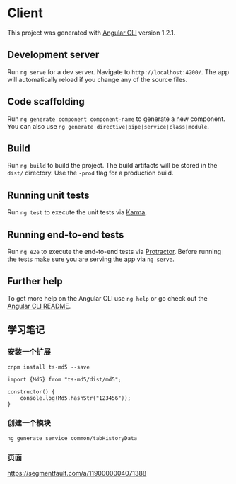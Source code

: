 # Client

This project was generated with [Angular CLI](https://github.com/angular/angular-cli) version 1.2.1.

## Development server

Run `ng serve` for a dev server. Navigate to `http://localhost:4200/`. The app will automatically reload if you change any of the source files.

## Code scaffolding

Run `ng generate component component-name` to generate a new component. You can also use `ng generate directive|pipe|service|class|module`.

## Build

Run `ng build` to build the project. The build artifacts will be stored in the `dist/` directory. Use the `-prod` flag for a production build.

## Running unit tests

Run `ng test` to execute the unit tests via [Karma](https://karma-runner.github.io).

## Running end-to-end tests

Run `ng e2e` to execute the end-to-end tests via [Protractor](http://www.protractortest.org/).
Before running the tests make sure you are serving the app via `ng serve`.

## Further help

To get more help on the Angular CLI use `ng help` or go check out the [Angular CLI README](https://github.com/angular/angular-cli/blob/master/README.md).

## 学习笔记

### 安装一个扩展
```
cnpm install ts-md5 --save
```

```
import {Md5} from "ts-md5/dist/md5";
```

```
constructor() {
    console.log(Md5.hashStr("123456"));
}
```

### 创建一个模块
```
ng generate service common/tabHistoryData
```


### 页面
https://segmentfault.com/a/1190000004071388
